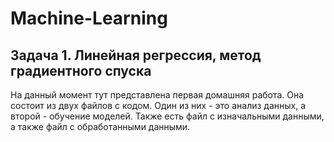 # Machine-Learning
 
 
 ## Задача 1. Линейная регрессия, метод градиентного спуска
 На данный момент тут представлена первая домашняя работа. Она состоит из двух файлов с кодом. Один из них - это анализ данных, а второй - обучение моделей. Также есть файл с изначальными данными, а также файл с обработанными данными. 
